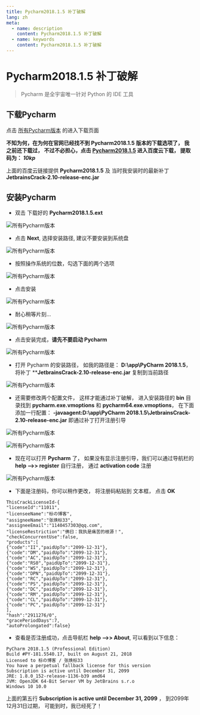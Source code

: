 ```yaml
---
title: Pycharm2018.1.5 补丁破解
lang: zh
meta:
  - name: description
    content: Pycharm2018.1.5 补丁破解
  - name: keywords
    content: Pycharm2018.1.5 补丁破解
---
```


# Pycharm2018.1.5 补丁破解

> Pycharm 是全宇宙唯一针对 Python 的 IDE 工具  

## 下载Pycharm

点击 [所有Pycharm版本](https://www.jetbrains.com/pycharm/download/previous.html "Pycharm") 的进入下载页面   

**不知为何，在为何在官网已经找不到 Pycharm2018.1.5 版本的下载选项了， 我之前还下载过， 不过不必担心，点击 [Pycharm2018.1.5](https://pan.baidu.com/s/1xLISxvMwkCbrM-YP8GXplg "百度云") 进入百度云下载， 提取码为： _10kp_**  

上面的百度云链接提供 **Pycharm2018.1.5** 及 当时我安装时的最新补丁 **JetbrainsCrack-2.10-release-enc.jar**   


## 安装Pycharm

* 双击 下载好的 **Pycharm2018.1.5.ext**  

![所有Pycharm版本](/readme-blog/Pycharm/install_01.jpg "Pycharm")  

* 点击 **Next**, 选择安装路径, 建议不要安装到系统盘

![所有Pycharm版本](/readme-blog/Pycharm/install_02.jpg "Pycharm")  

* 按照操作系统的位数，勾选下面的两个选项    

![所有Pycharm版本](/readme-blog/Pycharm/install_03.jpg "Pycharm")  

* 点击安装    

![所有Pycharm版本](/readme-blog/Pycharm/install_04.jpg "Pycharm")  

* 耐心稍等片刻...    

![所有Pycharm版本](/readme-blog/Pycharm/install_05.jpg "Pycharm")  

* 点击安装完成，**请先不要启动 Pycharm**

![所有Pycharm版本](/readme-blog/Pycharm/install_06.jpg "Pycharm")  

* 打开 Pycharm 的安装路径， 如我的路径是： **D:\app\PyCharm 2018.1.5**， 将补丁 ****JetbrainsCrack-2.10-release-enc.jar**  复制到当前路径

![所有Pycharm版本](/readme-blog/Pycharm/install_007.jpg "Pycharm")  

* 还需要修改两个配置文件， 这样才能通过补丁破解， 进入安装路径的 **bin** 目录找到 **pycharm.exe.vmoptions** 和 **pycharm64.exe.vmoptions**， 在下面添加一行配置： **-javaagent:D:\app\PyCharm 2018.1.5\JetbrainsCrack-2.10-release-enc.jar** 即通过补丁打开注册引导

![所有Pycharm版本](/readme-blog/Pycharm/install_07.jpg "Pycharm")  

![所有Pycharm版本](/readme-blog/Pycharm/install_008.jpg "Pycharm")  

* 现在可以打开 **Pycharm** 了， 如果没有显示注册引导，我们可以通过导航栏的 **help ——>> register** 自行注册， 通过 **activation code** 注册  

![所有Pycharm版本](/readme-blog/Pycharm/install_09.jpg "Pycharm")  

* 下面是注册码，你可以稍作更改， 将注册码粘贴到 文本框， 点击 **OK**

```
ThisCrackLicenseId-{
"licenseId":"11011",
"licenseeName":"标の博客",
"assigneeName":"张焕标33",
"assigneeEmail":"1140457303@qq.com",
"licenseRestriction":"佛曰：我执是痛苦的根源！",
"checkConcurrentUse":false,
"products":[
{"code":"II","paidUpTo":"2099-12-31"},
{"code":"DM","paidUpTo":"2099-12-31"},
{"code":"AC","paidUpTo":"2099-12-31"},
{"code":"RS0","paidUpTo":"2099-12-31"},
{"code":"WS","paidUpTo":"2099-12-31"},
{"code":"DPN","paidUpTo":"2099-12-31"},
{"code":"RC","paidUpTo":"2099-12-31"},
{"code":"PS","paidUpTo":"2099-12-31"},
{"code":"DC","paidUpTo":"2099-12-31"},
{"code":"RM","paidUpTo":"2099-12-31"},
{"code":"CL","paidUpTo":"2099-12-31"},
{"code":"PC","paidUpTo":"2099-12-31"}
],
"hash":"2911276/0",
"gracePeriodDays":7,
"autoProlongated":false}
```

* 查看是否注册成功，点击导航栏 **help ——>> About**, 可以看到以下信息：

```
PyCharm 2018.1.5 (Professional Edition)
Build #PY-181.5540.17, built on August 21, 2018
Licensed to 标の博客 / 张焕标33
You have a perpetual fallback license for this version
Subscription is active until December 31, 2099
JRE: 1.8.0_152-release-1136-b39 amd64
JVM: OpenJDK 64-Bit Server VM by JetBrains s.r.o
Windows 10 10.0
```

上面的第五行 **Subscription is active until December 31, 2099** ， 到2099年12月31日过期， 可能到时，我已经死了！  


<Valine></Valine>
